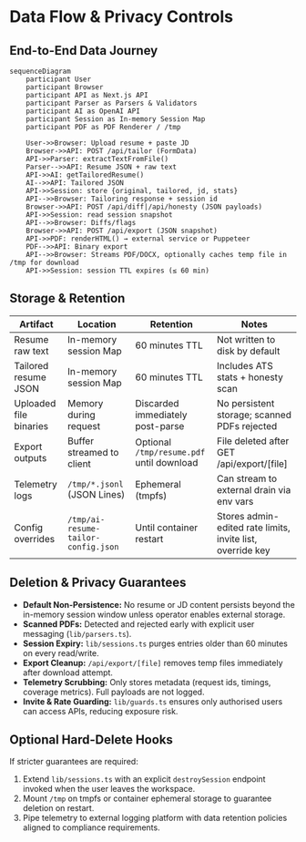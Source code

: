 # Data Flow & Privacy Controls

## End-to-End Data Journey

```mermaid
sequenceDiagram
    participant User
    participant Browser
    participant API as Next.js API
    participant Parser as Parsers & Validators
    participant AI as OpenAI API
    participant Session as In-memory Session Map
    participant PDF as PDF Renderer / /tmp

    User->>Browser: Upload resume + paste JD
    Browser->>API: POST /api/tailor (FormData)
    API->>Parser: extractTextFromFile()
    Parser-->>API: Resume JSON + raw text
    API->>AI: getTailoredResume()
    AI-->>API: Tailored JSON
    API->>Session: store {original, tailored, jd, stats}
    API-->>Browser: Tailoring response + session id
    Browser->>API: POST /api/diff|/api/honesty (JSON payloads)
    API->>Session: read session snapshot
    API-->>Browser: Diffs/flags
    Browser->>API: POST /api/export (JSON snapshot)
    API->>PDF: renderHTML() → external service or Puppeteer
    PDF-->>API: Binary export
    API-->>Browser: Streams PDF/DOCX, optionally caches temp file in /tmp for download
    API->>Session: session TTL expires (≤ 60 min)
```

## Storage & Retention

| Artifact                      | Location                     | Retention                     | Notes |
|-------------------------------|------------------------------|--------------------------------|-------|
| Resume raw text               | In-memory session Map        | 60 minutes TTL                | Not written to disk by default |
| Tailored resume JSON          | In-memory session Map        | 60 minutes TTL                | Includes ATS stats + honesty scan |
| Uploaded file binaries        | Memory during request        | Discarded immediately post-parse | No persistent storage; scanned PDFs rejected |
| Export outputs                | Buffer streamed to client    | Optional `/tmp/resume.pdf` until download | File deleted after GET /api/export/[file] |
| Telemetry logs                | `/tmp/*.jsonl` (JSON Lines)  | Ephemeral (tmpfs)             | Can stream to external drain via env vars |
| Config overrides              | `/tmp/ai-resume-tailor-config.json` | Until container restart | Stores admin-edited rate limits, invite list, override key |

## Deletion & Privacy Guarantees

- **Default Non-Persistence:** No resume or JD content persists beyond the in-memory session window unless operator enables external storage.
- **Scanned PDFs:** Detected and rejected early with explicit user messaging (`lib/parsers.ts`).
- **Session Expiry:** `lib/sessions.ts` purges entries older than 60 minutes on every read/write.
- **Export Cleanup:** `/api/export/[file]` removes temp files immediately after download attempt.
- **Telemetry Scrubbing:** Only stores metadata (request ids, timings, coverage metrics). Full payloads are not logged.
- **Invite & Rate Guarding:** `lib/guards.ts` ensures only authorised users can access APIs, reducing exposure risk.

## Optional Hard-Delete Hooks

If stricter guarantees are required:

1. Extend `lib/sessions.ts` with an explicit `destroySession` endpoint invoked when the user leaves the workspace.
2. Mount `/tmp` on tmpfs or container ephemeral storage to guarantee deletion on restart.
3. Pipe telemetry to external logging platform with data retention policies aligned to compliance requirements.

